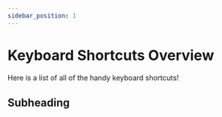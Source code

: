 ```yaml
--- 
sidebar_position: 1
---
```


# Keyboard Shortcuts Overview

Here is a list of all of the handy keyboard shortcuts!

## Subheading

